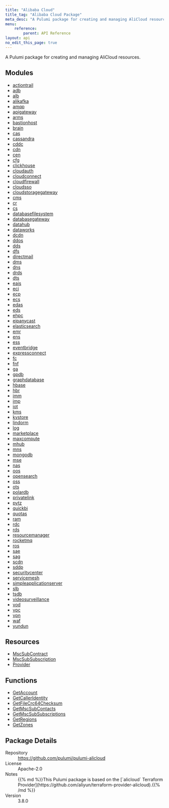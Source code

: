 ```yaml
---
title: "Alibaba Cloud"
title_tag: "Alibaba Cloud Package"
meta_desc: "A Pulumi package for creating and managing AliCloud resources."
menu:
    reference:
        parent: API Reference
layout: api
no_edit_this_page: true
---
```


<!-- WARNING: this file was generated by Pulumi Docs Generator. -->
<!-- Do not edit by hand unless you're certain you know what you are doing! -->

A Pulumi package for creating and managing AliCloud resources.

<h2 id="modules">Modules</h2>
<ul class="api">
    <li><a href="actiontrail/" title="actiontrail"><span class="api-symbol api-symbol--module"></span>actiontrail</a></li>
    <li><a href="adb/" title="adb"><span class="api-symbol api-symbol--module"></span>adb</a></li>
    <li><a href="alb/" title="alb"><span class="api-symbol api-symbol--module"></span>alb</a></li>
    <li><a href="alikafka/" title="alikafka"><span class="api-symbol api-symbol--module"></span>alikafka</a></li>
    <li><a href="amqp/" title="amqp"><span class="api-symbol api-symbol--module"></span>amqp</a></li>
    <li><a href="apigateway/" title="apigateway"><span class="api-symbol api-symbol--module"></span>apigateway</a></li>
    <li><a href="arms/" title="arms"><span class="api-symbol api-symbol--module"></span>arms</a></li>
    <li><a href="bastionhost/" title="bastionhost"><span class="api-symbol api-symbol--module"></span>bastionhost</a></li>
    <li><a href="brain/" title="brain"><span class="api-symbol api-symbol--module"></span>brain</a></li>
    <li><a href="cas/" title="cas"><span class="api-symbol api-symbol--module"></span>cas</a></li>
    <li><a href="cassandra/" title="cassandra"><span class="api-symbol api-symbol--module"></span>cassandra</a></li>
    <li><a href="cddc/" title="cddc"><span class="api-symbol api-symbol--module"></span>cddc</a></li>
    <li><a href="cdn/" title="cdn"><span class="api-symbol api-symbol--module"></span>cdn</a></li>
    <li><a href="cen/" title="cen"><span class="api-symbol api-symbol--module"></span>cen</a></li>
    <li><a href="cfg/" title="cfg"><span class="api-symbol api-symbol--module"></span>cfg</a></li>
    <li><a href="clickhouse/" title="clickhouse"><span class="api-symbol api-symbol--module"></span>clickhouse</a></li>
    <li><a href="cloudauth/" title="cloudauth"><span class="api-symbol api-symbol--module"></span>cloudauth</a></li>
    <li><a href="cloudconnect/" title="cloudconnect"><span class="api-symbol api-symbol--module"></span>cloudconnect</a></li>
    <li><a href="cloudfirewall/" title="cloudfirewall"><span class="api-symbol api-symbol--module"></span>cloudfirewall</a></li>
    <li><a href="cloudsso/" title="cloudsso"><span class="api-symbol api-symbol--module"></span>cloudsso</a></li>
    <li><a href="cloudstoragegateway/" title="cloudstoragegateway"><span class="api-symbol api-symbol--module"></span>cloudstoragegateway</a></li>
    <li><a href="cms/" title="cms"><span class="api-symbol api-symbol--module"></span>cms</a></li>
    <li><a href="cr/" title="cr"><span class="api-symbol api-symbol--module"></span>cr</a></li>
    <li><a href="cs/" title="cs"><span class="api-symbol api-symbol--module"></span>cs</a></li>
    <li><a href="databasefilesystem/" title="databasefilesystem"><span class="api-symbol api-symbol--module"></span>databasefilesystem</a></li>
    <li><a href="databasegateway/" title="databasegateway"><span class="api-symbol api-symbol--module"></span>databasegateway</a></li>
    <li><a href="datahub/" title="datahub"><span class="api-symbol api-symbol--module"></span>datahub</a></li>
    <li><a href="dataworks/" title="dataworks"><span class="api-symbol api-symbol--module"></span>dataworks</a></li>
    <li><a href="dcdn/" title="dcdn"><span class="api-symbol api-symbol--module"></span>dcdn</a></li>
    <li><a href="ddos/" title="ddos"><span class="api-symbol api-symbol--module"></span>ddos</a></li>
    <li><a href="dds/" title="dds"><span class="api-symbol api-symbol--module"></span>dds</a></li>
    <li><a href="dfs/" title="dfs"><span class="api-symbol api-symbol--module"></span>dfs</a></li>
    <li><a href="directmail/" title="directmail"><span class="api-symbol api-symbol--module"></span>directmail</a></li>
    <li><a href="dms/" title="dms"><span class="api-symbol api-symbol--module"></span>dms</a></li>
    <li><a href="dns/" title="dns"><span class="api-symbol api-symbol--module"></span>dns</a></li>
    <li><a href="drds/" title="drds"><span class="api-symbol api-symbol--module"></span>drds</a></li>
    <li><a href="dts/" title="dts"><span class="api-symbol api-symbol--module"></span>dts</a></li>
    <li><a href="eais/" title="eais"><span class="api-symbol api-symbol--module"></span>eais</a></li>
    <li><a href="eci/" title="eci"><span class="api-symbol api-symbol--module"></span>eci</a></li>
    <li><a href="ecp/" title="ecp"><span class="api-symbol api-symbol--module"></span>ecp</a></li>
    <li><a href="ecs/" title="ecs"><span class="api-symbol api-symbol--module"></span>ecs</a></li>
    <li><a href="edas/" title="edas"><span class="api-symbol api-symbol--module"></span>edas</a></li>
    <li><a href="eds/" title="eds"><span class="api-symbol api-symbol--module"></span>eds</a></li>
    <li><a href="ehpc/" title="ehpc"><span class="api-symbol api-symbol--module"></span>ehpc</a></li>
    <li><a href="eipanycast/" title="eipanycast"><span class="api-symbol api-symbol--module"></span>eipanycast</a></li>
    <li><a href="elasticsearch/" title="elasticsearch"><span class="api-symbol api-symbol--module"></span>elasticsearch</a></li>
    <li><a href="emr/" title="emr"><span class="api-symbol api-symbol--module"></span>emr</a></li>
    <li><a href="ens/" title="ens"><span class="api-symbol api-symbol--module"></span>ens</a></li>
    <li><a href="ess/" title="ess"><span class="api-symbol api-symbol--module"></span>ess</a></li>
    <li><a href="eventbridge/" title="eventbridge"><span class="api-symbol api-symbol--module"></span>eventbridge</a></li>
    <li><a href="expressconnect/" title="expressconnect"><span class="api-symbol api-symbol--module"></span>expressconnect</a></li>
    <li><a href="fc/" title="fc"><span class="api-symbol api-symbol--module"></span>fc</a></li>
    <li><a href="fnf/" title="fnf"><span class="api-symbol api-symbol--module"></span>fnf</a></li>
    <li><a href="ga/" title="ga"><span class="api-symbol api-symbol--module"></span>ga</a></li>
    <li><a href="gpdb/" title="gpdb"><span class="api-symbol api-symbol--module"></span>gpdb</a></li>
    <li><a href="graphdatabase/" title="graphdatabase"><span class="api-symbol api-symbol--module"></span>graphdatabase</a></li>
    <li><a href="hbase/" title="hbase"><span class="api-symbol api-symbol--module"></span>hbase</a></li>
    <li><a href="hbr/" title="hbr"><span class="api-symbol api-symbol--module"></span>hbr</a></li>
    <li><a href="imm/" title="imm"><span class="api-symbol api-symbol--module"></span>imm</a></li>
    <li><a href="imp/" title="imp"><span class="api-symbol api-symbol--module"></span>imp</a></li>
    <li><a href="iot/" title="iot"><span class="api-symbol api-symbol--module"></span>iot</a></li>
    <li><a href="kms/" title="kms"><span class="api-symbol api-symbol--module"></span>kms</a></li>
    <li><a href="kvstore/" title="kvstore"><span class="api-symbol api-symbol--module"></span>kvstore</a></li>
    <li><a href="lindorm/" title="lindorm"><span class="api-symbol api-symbol--module"></span>lindorm</a></li>
    <li><a href="log/" title="log"><span class="api-symbol api-symbol--module"></span>log</a></li>
    <li><a href="marketplace/" title="marketplace"><span class="api-symbol api-symbol--module"></span>marketplace</a></li>
    <li><a href="maxcompute/" title="maxcompute"><span class="api-symbol api-symbol--module"></span>maxcompute</a></li>
    <li><a href="mhub/" title="mhub"><span class="api-symbol api-symbol--module"></span>mhub</a></li>
    <li><a href="mns/" title="mns"><span class="api-symbol api-symbol--module"></span>mns</a></li>
    <li><a href="mongodb/" title="mongodb"><span class="api-symbol api-symbol--module"></span>mongodb</a></li>
    <li><a href="mse/" title="mse"><span class="api-symbol api-symbol--module"></span>mse</a></li>
    <li><a href="nas/" title="nas"><span class="api-symbol api-symbol--module"></span>nas</a></li>
    <li><a href="oos/" title="oos"><span class="api-symbol api-symbol--module"></span>oos</a></li>
    <li><a href="opensearch/" title="opensearch"><span class="api-symbol api-symbol--module"></span>opensearch</a></li>
    <li><a href="oss/" title="oss"><span class="api-symbol api-symbol--module"></span>oss</a></li>
    <li><a href="ots/" title="ots"><span class="api-symbol api-symbol--module"></span>ots</a></li>
    <li><a href="polardb/" title="polardb"><span class="api-symbol api-symbol--module"></span>polardb</a></li>
    <li><a href="privatelink/" title="privatelink"><span class="api-symbol api-symbol--module"></span>privatelink</a></li>
    <li><a href="pvtz/" title="pvtz"><span class="api-symbol api-symbol--module"></span>pvtz</a></li>
    <li><a href="quickbi/" title="quickbi"><span class="api-symbol api-symbol--module"></span>quickbi</a></li>
    <li><a href="quotas/" title="quotas"><span class="api-symbol api-symbol--module"></span>quotas</a></li>
    <li><a href="ram/" title="ram"><span class="api-symbol api-symbol--module"></span>ram</a></li>
    <li><a href="rdc/" title="rdc"><span class="api-symbol api-symbol--module"></span>rdc</a></li>
    <li><a href="rds/" title="rds"><span class="api-symbol api-symbol--module"></span>rds</a></li>
    <li><a href="resourcemanager/" title="resourcemanager"><span class="api-symbol api-symbol--module"></span>resourcemanager</a></li>
    <li><a href="rocketmq/" title="rocketmq"><span class="api-symbol api-symbol--module"></span>rocketmq</a></li>
    <li><a href="ros/" title="ros"><span class="api-symbol api-symbol--module"></span>ros</a></li>
    <li><a href="sae/" title="sae"><span class="api-symbol api-symbol--module"></span>sae</a></li>
    <li><a href="sag/" title="sag"><span class="api-symbol api-symbol--module"></span>sag</a></li>
    <li><a href="scdn/" title="scdn"><span class="api-symbol api-symbol--module"></span>scdn</a></li>
    <li><a href="sddp/" title="sddp"><span class="api-symbol api-symbol--module"></span>sddp</a></li>
    <li><a href="securitycenter/" title="securitycenter"><span class="api-symbol api-symbol--module"></span>securitycenter</a></li>
    <li><a href="servicemesh/" title="servicemesh"><span class="api-symbol api-symbol--module"></span>servicemesh</a></li>
    <li><a href="simpleapplicationserver/" title="simpleapplicationserver"><span class="api-symbol api-symbol--module"></span>simpleapplicationserver</a></li>
    <li><a href="slb/" title="slb"><span class="api-symbol api-symbol--module"></span>slb</a></li>
    <li><a href="tsdb/" title="tsdb"><span class="api-symbol api-symbol--module"></span>tsdb</a></li>
    <li><a href="videosurveillance/" title="videosurveillance"><span class="api-symbol api-symbol--module"></span>videosurveillance</a></li>
    <li><a href="vod/" title="vod"><span class="api-symbol api-symbol--module"></span>vod</a></li>
    <li><a href="vpc/" title="vpc"><span class="api-symbol api-symbol--module"></span>vpc</a></li>
    <li><a href="vpn/" title="vpn"><span class="api-symbol api-symbol--module"></span>vpn</a></li>
    <li><a href="waf/" title="waf"><span class="api-symbol api-symbol--module"></span>waf</a></li>
    <li><a href="yundun/" title="yundun"><span class="api-symbol api-symbol--module"></span>yundun</a></li>
</ul>

<h2 id="resources">Resources</h2>
<ul class="api">
    <li><a href="mscsubcontract" title="MscSubContract"><span class="api-symbol api-symbol--resource"></span>MscSubContract</a></li>
    <li><a href="mscsubsubscription" title="MscSubSubscription"><span class="api-symbol api-symbol--resource"></span>MscSubSubscription</a></li>
    <li><a href="provider" title="Provider"><span class="api-symbol api-symbol--resource"></span>Provider</a></li>
</ul>

<h2 id="functions">Functions</h2>
<ul class="api">
    <li><a href="getaccount" title="GetAccount"><span class="api-symbol api-symbol--function"></span>GetAccount</a></li>
    <li><a href="getcalleridentity" title="GetCallerIdentity"><span class="api-symbol api-symbol--function"></span>GetCallerIdentity</a></li>
    <li><a href="getfilecrc64checksum" title="GetFileCrc64Checksum"><span class="api-symbol api-symbol--function"></span>GetFileCrc64Checksum</a></li>
    <li><a href="getmscsubcontacts" title="GetMscSubContacts"><span class="api-symbol api-symbol--function"></span>GetMscSubContacts</a></li>
    <li><a href="getmscsubsubscriptions" title="GetMscSubSubscriptions"><span class="api-symbol api-symbol--function"></span>GetMscSubSubscriptions</a></li>
    <li><a href="getregions" title="GetRegions"><span class="api-symbol api-symbol--function"></span>GetRegions</a></li>
    <li><a href="getzones" title="GetZones"><span class="api-symbol api-symbol--function"></span>GetZones</a></li>
</ul>

<h2 id="package-details">Package Details</h2>
<dl class="package-details">
	<dt>Repository</dt>
	<dd><a href="https://github.com/pulumi/pulumi-alicloud">https://github.com/pulumi/pulumi-alicloud</a></dd>
	<dt>License</dt>
	<dd>Apache-2.0</dd>
	<dt>Notes</dt>
	<dd>{{% md %}}This Pulumi package is based on the [`alicloud` Terraform Provider](https://github.com/aliyun/terraform-provider-alicloud).{{% /md %}}</dd>
	<dt>Version</dt>
	<dd>3.8.0</dd>
</dl>

